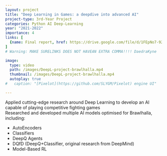 ```yaml
---
layout: project
title: "Deep Learning in Games: a deepdive into advanced AI"
project-type: 3rd-Year Project
categories: Python AI Deep-Learning
year: "2021-2022"
importance: 4
links: [
  {name: Final report, href: https://drive.google.com/file/d/1FEpNo7-92uGZv6gBoDTsEIz4tg0XtvTf/view?usp=drive_link},
]
# Warning: MAKE SURELINKS DOES NOT HAVEAN EXTRA COMMA!!!! DaedraKyne

image:
  type: video
  path: /images/DeepL-project-brawlhalla.mp4
  thumbnail: /images/DeepL-project-brawlhalla.mp4
  autoplay: true
#   caption: "[Pixelot](https://github.com/SLYGM/Pixelot) engine UI"

---
```


Applied cutting-edge research around Deep Learning to develop an AI capable of playing competitive fighting games<br>
Researched and developed multiple AI models optimised for Brawlhalla, including:<br>
 - AutoEncoders
 - Classifiers
 - DeepQ Agents
 - DQfD (DeepQ+Classifier, original research from DeepMind)
 - Model-Based RL

<!-- 
 ---
layout: project
title: "Deep Learning in Games: a deepdive into advanced AI"
project-type: 3rd-Year Project
categories: Python AI Deep-Learning
year: "2021-2022"
importance: 4
links: [
  {name: Final report, href: https://drive.google.com/file/d/1FEpNo7-92uGZv6gBoDTsEIz4tg0XtvTf/view?usp=drive_link},
]
# Warning: MAKE SURELINKS DOES NOT HAVEAN EXTRA COMMA!!!! DaedraKyne

image:
  type: video
  path: /images/DeepL-project-brawlhalla.mp4
  thumbnail: /images/DeepL-project-brawlhalla.mp4
  autoplay: true
#   caption: "[Pixelot](https://github.com/SLYGM/Pixelot) engine UI"

---

Applied cutting-edge research around Deep Learning to develop an AI capable of playing competitive fighting games<br>
Researched and developed multiple AI models optimised for Brawlhalla, including:<br>
 - AutoEncoders
 - Classifiers
 - DeepQ Agents
 - DQfD (DeepQ+Classifier, original research from DeepMind)
 - Model-Based RL -->

